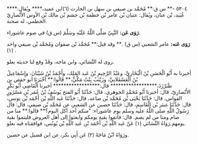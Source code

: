 ٥٣٠٤ -** س ق:** مُحَمَّد بن صيفي بن سهل بن الحارث (٦)ابن عميد،**** ويُقال:**** عُبَيد، بْن عنان، ويُقال: عتبان بْن عامر بْن خطمة بْن جشم بْن مالك بْن الأوس الأَنْصارِيّ الخطمي. له صحبة.

**رَوَى عَن:** النَّبِيّ صَلَّى اللَّهُ عَلَيْهِ وسَلَّمَ (س ق) في صوم عاشوراء.

**رَوَى عَنه:** عامر الشعبي (س ق) .** وقد قيل:** مُحَمَّد بْن صفوان ومُحَمَّد بْن صيفي واحد (١) .

روى له النَّسَائي، وابن ماجه، وقَدْ وقع لنا حديثه بعلو.

أخبرنا به أَبُو الْحَسَنِ بْنُ الْبُخَارِيِّ، وعَبْدُ الرَّحِيمِ بْنُ عَبد المَلِك، وأَحْمَدُ بْنُ شَيْبَانَ، وإِسْمَاعِيلُ بْنُ الْعَسْقَلانِيِّ، وزَيْنَبُ بِنْتُ مَكِّيٍّ،** قَالُوا:** أَخْبَرَنَا أبو حفص بن طَبَرْزَذَ،****************** قال:****************** أخبرنا الْقَاضِي أَبُو بَكْرٍ الأَنْصارِيّ، قال: أخبرنا أَبُو مُحَمَّدٍ الجوهري، قال: حَدَّثَنَا أَبُو الفتح يُوسُفُ بْنُ عُمَر بْنِ مَسْرُورٍ القواس، قال: حَدَّثَنَا يَحْيَى بْن مُحَمَّد بْن صاعد، قال: حَدَّثَنَا عَبد اللَّهِ بْن أَحْمَد بْن يونس، قال: حَدَّثَنَا عبثر بْن الْقَاسِمِ، قال: حَدَّثَنَا حصين عن الشعبي عن مُحَمَّد بْن صيفي، قال: قال رَسُولُ اللَّهِ صلى اللَّهُ عليه وسلم يوم عاشوراء: "منكم أحد أكل اليوم؟** قالوا:** منا من صام ومنا من لم يصم. قال: فأتموا بقية يومكم وابعثوا إلى أهل العروض فليتموا بقية يومهم.رَوَاهُ النَّسَائي (١) عَنْ عَبد اللَّهِ بْن أَحْمَد بْن عَبد اللَّهِ بْن يُونُس، فوافقناه فيه بعلو.

ورَوَاهُ ابْنُ مَاجَهْ (٢) عَن أَبِي بكر، عن ابن فضيل عن حصين.